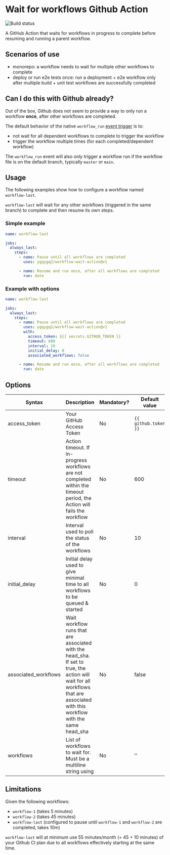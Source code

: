 # Wait for workflows Github Action

![Build status](https://github.com/ygqygq2/workflow-wait-action/workflows/build-test/badge.svg)

A GitHub Action that waits for workflows in progress to complete before resuming and running a parent workflow.

## Scenarios of use

- monorepo: a workflow needs to wait for multiple other workflows to complete
- deploy or run e2e tests once: run a deployment + e2e workflow only after multiple build + unit test workflows are successfully completed

## Can I do this with Github already?

Out of the box, Github does not seem to provide a way to only run a workflow **once**, after other workflows are completed.

The default behavior of the native `workflow_run` [event trigger](https://docs.github.com/en/actions/reference/events-that-trigger-workflows#workflow_run) is to:

- not wait for all dependent workflows to complete to trigger the workflow
- trigger the workflow multiple times (for each completed/dependent workflow)

The `workflow_run` event will also only trigger a workflow run if the workflow file is on the default branch, typically `master` or `main`.

## Usage

The following examples show how to configure a workflow named `workflow-last`.

`workflow-last` will wait for any other workflows (triggered in the same branch) to complete and then resume its own steps.

### Simple example

```yaml
name: workflow-last

jobs:
  always_last:
    steps:
      - name: Pause until all workflows are completed
        uses: ygqygq2/workflow-wait-action@v1

      - name: Resume and run once, after all workflows are completed
        run: date
```

### Example with options

```yaml
name: workflow-last

jobs:
  always_last:
    steps:
      - name: Pause until all workflows are completed
        uses: ygqygq2/workflow-wait-action@v1
        with:
          access_token: ${{ secrets.GITHUB_TOKEN }}
          timeout: 600
          interval: 10
          initial_delay: 0
          associated_workflows: false

      - name: Resume and run once, after all workflows are completed
        run: date
```

## Options

| Syntax        | Description                                                                                                              | Mandatory? | Default value        | Example value                     |
| ------------- | ------------------------------------------------------------------------------------------------------------------------ | ---------- | -------------------- | --------------------------------- |
| access_token  | Your GitHub Access Token                                                                                                 | No         | `{{ github.token }}` |                                   |
| timeout       | Action timeout. If in-progress workflows are not completed within the timeout period, the Action will fails the workflow | No         | 600                  |                                   |
| interval      | Interval used to poll the status of the workflows                                                                        | No         | 10                   |                                   |
| initial_delay | Initial delay used to give minimal time to all workflows to be queued & started                                          | No         | 0                    |                                   |
| associated_workflows| Wait workflow runs that are associated with the head_sha. If set to true, the action will wait for all workflows that are associated with this workflow with the same head_sha     |  No | false  |  |
| workflows     | List of workflows to wait for. Must be a multiline string using                                                          | No         | ''                   | \| <br/>workflow-1<br/>workflow-2 |

## Limitations

Given the following workflows:

- `workflow-1` (takes 5 minutes)
- `workflow-2` (takes 45 minutes)
- `workflow-last` (configured to pause until `workflow-1` and `workflow-2` are completed, takes 10m)

`workflow-last` will at minimum use 55 minutes/month (= 45 + 10 minutes) of your Github CI plan due to all workflows effectively starting at the same time.
